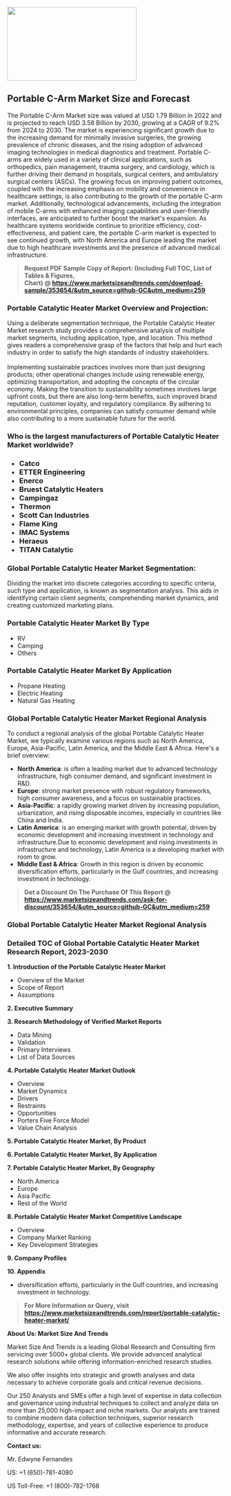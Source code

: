 <p><img class="alignnone size-medium wp-image-20088" src="https://ffe5etoiles.com/wp-content/uploads/2024/12/MST1-300x171.png" alt="" width="300" height="171" /></p><h2>Portable C-Arm Market Size and Forecast</h2><p>The Portable C-Arm Market size was valued at USD 1.79 Billion in 2022 and is projected to reach USD 3.58 Billion by 2030, growing at a CAGR of 9.2% from 2024 to 2030. The market is experiencing significant growth due to the increasing demand for minimally invasive surgeries, the growing prevalence of chronic diseases, and the rising adoption of advanced imaging technologies in medical diagnostics and treatment. Portable C-arms are widely used in a variety of clinical applications, such as orthopedics, pain management, trauma surgery, and cardiology, which is further driving their demand in hospitals, surgical centers, and ambulatory surgical centers (ASCs). The growing focus on improving patient outcomes, coupled with the increasing emphasis on mobility and convenience in healthcare settings, is also contributing to the growth of the portable C-arm market. Additionally, technological advancements, including the integration of mobile C-arms with enhanced imaging capabilities and user-friendly interfaces, are anticipated to further boost the market's expansion. As healthcare systems worldwide continue to prioritize efficiency, cost-effectiveness, and patient care, the portable C-arm market is expected to see continued growth, with North America and Europe leading the market due to high healthcare investments and the presence of advanced medical infrastructure.</p></p><blockquote id="" class=""><strong>Request PDF Sample Copy of Report: (Including Full TOC, List of Tables &amp; Figures, Chart)&nbsp;@&nbsp;<strong><a href="https://www.marketsizeandtrends.com/download-sample/353654/&utm_source=github-GC&utm_medium=259" target="_blank">https://www.marketsizeandtrends.com/download-sample/353654/&utm_source=github-GC&utm_medium=259</a></strong></strong></blockquote><h3 id="" class="">Portable Catalytic Heater Market&nbsp;Overview and Projection:</h3><p id="" class="">Using a deliberate segmentation technique, the Portable Catalytic Heater Market research study provides a comprehensive analysis of multiple market segments, including application, type, and location. This method gives readers a comprehensive grasp of the factors that help and hurt each industry in order to satisfy the high standards of industry stakeholders. <br /> <br />Implementing sustainable practices involves more than just designing products; other operational changes include using renewable energy, optimizing transportation, and adopting the concepts of the circular economy. Making the transition to sustainability sometimes involves large upfront costs, but there are also long-term benefits, such improved brand reputation, customer loyalty, and regulatory compliance. By adhering to environmental principles, companies can satisfy consumer demand while also contributing to a more sustainable future for the world.</p><h3 id="" class="">Who is the largest manufacturers of&nbsp;Portable Catalytic Heater Market worldwide?</h3><h3 class=""><p><ul><li>Catco </li><li> ETTER Engineering </li><li> Enerco </li><li> Bruest Catalytic Heaters </li><li> Campingaz </li><li> Thermon </li><li> Scott Can Industries </li><li> Flame King </li><li> IMAC Systems </li><li> Heraeus </li><li> TITAN Catalytic</li></ul></p></h3><h3 id="" class="">Global&nbsp;Portable Catalytic Heater Market Segmentation:</h3><p id="" class="">Dividing the market into discrete categories according to specific criteria, such type and application, is known as segmentation analysis. This aids in identifying certain client segments, comprehending market dynamics, and creating customized marketing plans.</p><h3 id="" class="">Portable Catalytic Heater Market&nbsp;By Type</h3><p><p><ul><li>RV</li><li> Camping</li><li> Others</p></li></ul></p></p><h3 id="" class="">Portable Catalytic Heater Market&nbsp;By Application</h3><p class=""><p><ul><li>Propane Heating</li><li> Electric Heating</li><li> Natural Gas Heating</li></ul></p></p><h3 id="" class="">Global Portable Catalytic Heater Market Regional Analysis</h3><p id="" class="">To conduct a regional analysis of the global Portable Catalytic Heater Market, we typically examine various regions such as North America, Europe, Asia-Pacific, Latin America, and the Middle East &amp; Africa. Here's a brief overview:</p><ul><li><strong>North America</strong>: is often a leading market due to advanced technology infrastructure, high consumer demand, and significant investment in R&amp;D.</li><li><strong>Europe</strong>: strong market presence with robust regulatory frameworks, high consumer awareness, and a focus on sustainable practices.</li><li><strong>Asia-Pacific</strong>: a rapidly growing market driven by increasing population, urbanization, and rising disposable incomes, especially in countries like China and India.</li><li><strong>Latin America</strong>: is an emerging market with growth potential, driven by economic development and increasing investment in technology and infrastructure.Due to economic development and rising investments in infrastructure and technology, Latin America is a developing market with room to grow.</li><li><strong>Middle East &amp; Africa</strong>: Growth in this region is driven by economic diversification efforts, particularly in the Gulf countries, and increasing investment in technology.</li></ul><blockquote id="" class=""><strong>Get a Discount On The Purchase Of This Report @ <strong><a href="https://www.marketsizeandtrends.com/ask-for-discount/353654/&utm_source=github-GC&utm_medium=259" target="_blank">https://www.marketsizeandtrends.com/ask-for-discount/353654/&utm_source=github-GC&utm_medium=259</a></strong></strong></blockquote><h3 id="" class="">Global Portable Catalytic Heater Market Regional Analysis</h3><h3 id="" class="">Detailed TOC of Global Portable Catalytic Heater Market Research Report, 2023-2030</h3><p id="" class=""><strong>1. Introduction of the Portable Catalytic Heater Market</strong></p><ul><li>Overview of the Market</li><li>Scope of Report</li><li>Assumptions</li></ul><p id="" class=""><strong>2. Executive Summary</strong></p><p id="" class=""><strong>3. Research Methodology of Verified Market Reports</strong></p><ul><li>Data Mining</li><li>Validation</li><li>Primary Interviews</li><li>List of Data Sources</li></ul><p id="" class=""><strong>4. Portable Catalytic Heater Market Outlook</strong></p><ul><li>Overview</li><li>Market Dynamics</li><li>Drivers</li><li>Restraints</li><li>Opportunities</li><li>Porters Five Force Model</li><li>Value Chain Analysis</li></ul><p id="" class=""><strong>5. Portable Catalytic Heater Market, By Product</strong></p><p id="" class=""><strong>6. Portable Catalytic Heater Market, By Application</strong></p><p id="" class=""><strong>7. Portable Catalytic Heater Market, By Geography</strong></p><ul><li>North America</li><li>Europe</li><li>Asia Pacific</li><li>Rest of the World</li></ul><p id="" class=""><strong>8. Portable Catalytic Heater Market Competitive Landscape</strong></p><ul><li>Overview</li><li>Company Market Ranking</li><li>Key Development Strategies</li></ul><p id="" class=""><strong>9. Company Profiles</strong></p><p id="" class=""><strong>10. Appendix</strong></p><ul><li>diversification efforts, particularly in the Gulf countries, and increasing investment in technology.</li></ul><blockquote id="" class=""><strong>For More Information or Query, visit <strong><strong><a href="https://www.marketsizeandtrends.com/report/portable-catalytic-heater-market/" target="_blank">https://www.marketsizeandtrends.com/report/portable-catalytic-heater-market/</a></strong></strong></strong></blockquote><p id="" class=""><strong>About Us: Market Size And Trends</strong></p><p id="" class="">Market Size And Trends is a leading Global Research and Consulting firm servicing over 5000+ global clients. We provide advanced analytical research solutions while offering information-enriched research studies.</p><p id="" class="">We also offer insights into strategic and growth analyses and data necessary to achieve corporate goals and critical revenue decisions.</p><p id="" class="">Our 250 Analysts and SMEs offer a high level of expertise in data collection and governance using industrial techniques to collect and analyze data on more than 25,000 high-impact and niche markets. Our analysts are trained to combine modern data collection techniques, superior research methodology, expertise, and years of collective experience to produce informative and accurate research.</p><p id="" class=""><strong>Contact us:</strong></p><p id="" class="">Mr. Edwyne Fernandes</p><p id="" class="">US: +1 (650)-781-4080</p><p id="" class="">US Toll-Free: +1 (800)-782-1768</p>
